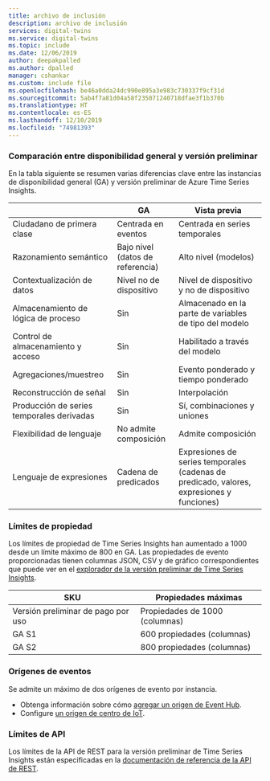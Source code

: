 ```yaml
---
title: archivo de inclusión
description: archivo de inclusión
services: digital-twins
ms.service: digital-twins
ms.topic: include
ms.date: 12/06/2019
author: deepakpalled
ms.author: dpalled
manager: cshankar
ms.custom: include file
ms.openlocfilehash: be46a0dda24dc990e895a3e983c730337f9cf31d
ms.sourcegitcommit: 5ab4f7a81d04a58f235071240718dfae3f1b370b
ms.translationtype: HT
ms.contentlocale: es-ES
ms.lasthandoff: 12/10/2019
ms.locfileid: "74981393"
---
```

### <a name="general-availability-and-preview-comparison"></a>Comparación entre disponibilidad general y versión preliminar

En la tabla siguiente se resumen varias diferencias clave entre las instancias de disponibilidad general (GA) y versión preliminar de Azure Time Series Insights.

| | GA | Vista previa |
| --- | --- | ---|
| Ciudadano de primera clase | Centrada en eventos | Centrada en series temporales |
| Razonamiento semántico | Bajo nivel (datos de referencia) | Alto nivel (modelos) |
| Contextualización de datos | Nivel no de dispositivo | Nivel de dispositivo y no de dispositivo |
| Almacenamiento de lógica de proceso | Sin | Almacenado en la parte de variables de tipo del modelo |
| Control de almacenamiento y acceso | Sin | Habilitado a través del modelo |
| Agregaciones/muestreo | Sin | Evento ponderado y tiempo ponderado |
| Reconstrucción de señal | Sin | Interpolación |
| Producción de series temporales derivadas | Sin | Sí, combinaciones y uniones |
| Flexibilidad de lenguaje | No admite composición | Admite composición |
| Lenguaje de expresiones | Cadena de predicados | Expresiones de series temporales (cadenas de predicado, valores, expresiones y funciones) |

### <a name="property-limits"></a>Límites de propiedad

Los límites de propiedad de Time Series Insights han aumentado a 1000 desde un límite máximo de 800 en GA. Las propiedades de evento proporcionadas tienen columnas JSON, CSV y de gráfico correspondientes que puede ver en el [explorador de la versión preliminar de Time Series Insights](https://docs.microsoft.com/azure/time-series-insights/time-series-insights-update-quickstart).

| SKU | Propiedades máximas |
| --- | --- |
| Versión preliminar de pago por uso | Propiedades de 1000 (columnas) |
| GA S1 | 600 propiedades (columnas) |
| GA S2 | 800 propiedades (columnas) |

### <a name="event-sources"></a>Orígenes de eventos

Se admite un máximo de dos orígenes de evento por instancia. 

* Obtenga información sobre cómo [agregar un origen de Event Hub](https://docs.microsoft.com/azure/time-series-insights/time-series-insights-how-to-add-an-event-source-eventhub).
* Configure [un origen de centro de IoT](https://docs.microsoft.com/azure/time-series-insights/time-series-insights-how-to-add-an-event-source-iothub).

### <a name="api-limits"></a>Límites de API

Los límites de la API de REST para la versión preliminar de Time Series Insights están especificadas en la [documentación de referencia de la API de REST](https://docs.microsoft.com/rest/api/time-series-insights/preview-query#limits).